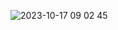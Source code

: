 ![2023-10-17 09 02 45](https://github.com/technoplato/StatelySkyShimDemoReactNative2/assets/6922904/a2877808-e4be-4193-8f76-6b44017eaac2)
